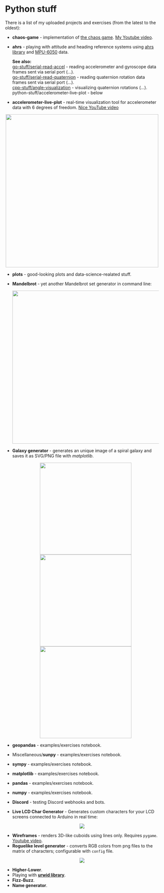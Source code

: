 # Python stuff

There is a list of my uploaded projects and exercises (from the latest to the oldest):

- **chaos-game** - implementation of [the chaos game](https://en.wikipedia.org/wiki/Chaos_game). [My Youtube video](https://www.youtube.com/watch?v=4fCrPIvEHP0).

- **ahrs** - playing with attitude and heading reference systems using [ahrs library](https://pypi.org/project/AHRS/) and [MPU-6050](https://invensense.tdk.com/products/motion-tracking/6-axis/mpu-6050/) data.

  **See also:**  
  [go-stuff/serial-read-accel](https://github.com/dsonyy/go-stuff) - reading accelerometer and gyroscope data frames sent via serial port (...).  
  [go-stuff/serial-read-quaternion](https://github.com/dsonyy/go-stuff) - reading quaternion rotation data frames sent via serial port (...).  
  [cpp-stuff/angle-visualization](https://github.com/dsonyy/cpp-stuff) - visualizing quaternion rotations (...).  
  python-stuff/accelerometer-live-plot - below  
  

- **accelerometer-live-plot** - real-time visualization tool for accelerometer data with 6 degrees of freedom. [Nice YouTube video](https://www.youtube.com/watch?v=J4pH3LHojVM)
<p align="center"><img width=500 src="accelerometer-live-plot/example.png"></p>

- **plots** - good-looking plots and data-science-realated stuff.

- **Mandelbrot** - yet another Mandelbrot set generator in command line:

  <p align="center"><img width=500 src="mandelbrot/preview.jpg"></p>

- **Galaxy generator** - generates an unique image of a spiral galaxy and saves it as SVG/PNG file with _matplotlib_.

  <p align="center"><img width=300 src="galaxy-generator/0.png"><img width=300 src="galaxy-generator/1.png"><img width=300 src="galaxy-generator/5.png"></p>

- **geopandas** - examples/exercises notebook.
- Miscellaneous/**sunpy** - examples/exercises notebook.
- **sympy** - examples/exercises notebook.
- **matplotlib** - examples/exercises notebook.
- **pandas** - examples/exercises notebook.
- **numpy** - examples/exercises notebook.
- **Discord** - testing Discord webhooks and bots.
- **Live LCD Char Generator** - Generates custom characters for your LCD screens connected to Arduino in real time:

<p align="center"><img src="live-lcd-char-generator/preview.png"></p>

- **Wireframes** - renders 3D-like cuboids using lines only. Requires `pygame`. [Youtube video](https://www.youtube.com/watch?v=v5iYH_Vy54U).
- **Roguelike level generator** - converts RGB colors from png files to the matrix of characters; configurable with `config` file.

<p align="center"><img src="05-roguelike-level-generator/preview.png"></p>

- **Higher-Lower**.
- Playing with **[urwid library](http://urwid.org/)**.
- **Fizz-Buzz**.
- **Name generator**.

